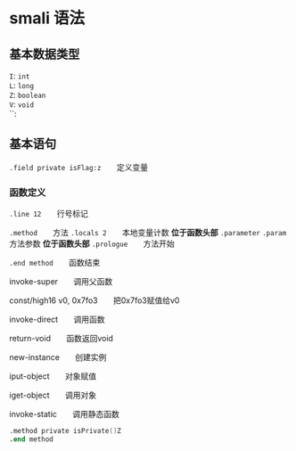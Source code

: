 # smali 语法

## 基本数据类型

`I`: `int`  
`L`: `long`  
`Z`: `boolean`  
`V`: `void`  
``:

## 基本语句

`.field private isFlag:z`　　定义变量

### 函数定义

`.line 12`　　行号标记

`.method`　　方法
`.locals 2`　　本地变量计数 __位于函数头部__
`.parameter` `.param`　　方法参数 __位于函数头部__
`.prologue`　　方法开始

`.end method`　　函数结束

invoke-super　　调用父函数

const/high16  v0, 0x7fo3　　把0x7fo3赋值给v0

invoke-direct　　调用函数

return-void　　函数返回void

new-instance　　创建实例

iput-object　　对象赋值

iget-object　　调用对象

invoke-static　　调用静态函数

```s
.method private isPrivate()Z
.end method
```